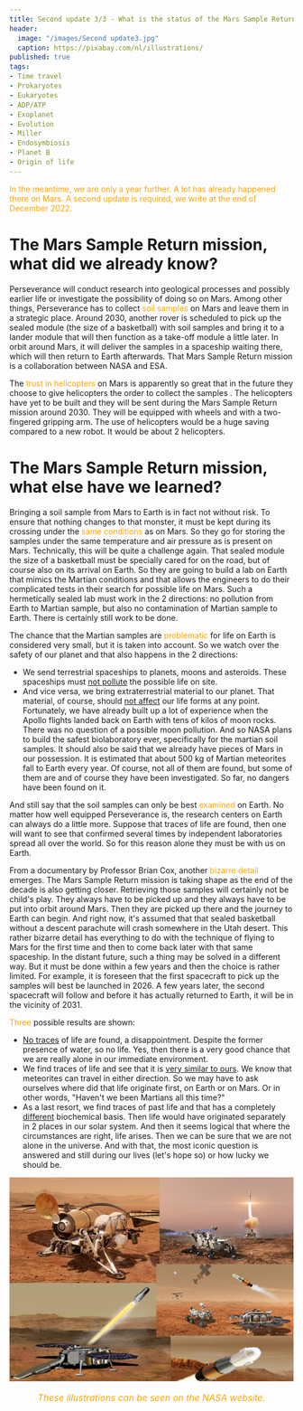 ```yaml
---
title: Second update 3/3 - What is the status of the Mars Sample Return mission?
header:
  image: "/images/Second update3.jpg"
  caption: https://pixabay.com/nl/illustrations/
published: true
tags:
- Time travel
- Prokaryotes
- Eukaryotes
- ADP/ATP
- Exoplanet
- Evolution
- Miller
- Endosymbiosis
- Planet B
- Origin of life
---
```


<span style="color: orange;">In the meantime, we are only a year further. A lot has already happened there on Mars. A second update is required, we write at the end of December 2022.</span>

# The Mars Sample Return mission, what did we already know?

Perseverance will conduct research into geological processes and possibly earlier life or investigate the possibility of doing so on Mars. Among other things, Perseverance has to collect <span style="color: orange;">soil samples</span> on Mars and leave them in a strategic place. Around 2030, another rover is scheduled to pick up the sealed module (the size of a basketball) with soil samples and bring it to a lander module that will then function as a take-off module a little later. In orbit around Mars, it will deliver the samples in a spaceship waiting there, which will then return to Earth afterwards. That Mars Sample Return mission is a collaboration between NASA and ESA. 

The <span style="color: orange;">trust in helicopters</span> on Mars is apparently so great that in the future they choose to give helicopters the order to collect the samples . The helicopters have yet to be built and they will be sent during the Mars Sample Return mission around 2030. They will be equipped with wheels and with a two-fingered gripping arm. The use of helicopters would be a huge saving compared to a new robot. It would be about 2 helicopters. 

	
# The Mars Sample Return mission, what else have we learned?

Bringing a soil sample from Mars to Earth is in fact not without risk. To ensure that nothing changes to that monster, it must be kept during its crossing under the <span style="color: orange;">same conditions</span> as on Mars. So they go for storing the samples under the same temperature and air pressure as is present on Mars. Technically, this will be quite a challenge again. That sealed module the size of a basketball must be specially cared for on the road, but of course also on its arrival on Earth. So they are going to build a lab on Earth that mimics the Martian conditions and that allows the engineers to do their complicated tests in their search for possible life on Mars. Such a hermetically sealed lab must work in the 2 directions: no pollution from Earth to Martian sample, but also no contamination of Martian sample to Earth. There is certainly still work to be done.

The chance that the Martian samples are <span style="color: orange;">problematic</span> for life on Earth is considered very small, but it is taken into account. So we watch over the safety of our planet and that also happens in the 2 directions:
* We send terrestrial spaceships to planets, moons and asteroids. These spaceships must <u>not pollute</u> the possible life on site.
* And vice versa, we bring extraterrestrial material to our planet. That material, of course, should <u>not affect</u> our life forms at any point. Fortunately, we have already built up a lot of experience when the Apollo flights landed back on Earth with tens of kilos of moon rocks. There was no question of a possible moon pollution. And so NASA plans to build the safest biolaboratory ever, specifically for the martian soil samples.  It should also be said that we already have pieces of Mars in our possession. It is estimated that about 500 kg of Martian meteorites fall to Earth every year. Of course, not all of them are found, but some of them are and of course they have been investigated. So far, no dangers have been found on it. 

And still say that the soil samples can only be best <span style="color: orange;">examined</span> on Earth. No matter how well equipped Perseverance is, the research centers on Earth can always do a little more. Suppose that traces of life are found, then one will want to see that confirmed several times by independent laboratories spread all over the world. So for this reason alone they must be with us on Earth.

From a documentary by Professor Brian Cox, another <span style="color: orange;">bizarre detail</span> emerges. The Mars Sample Return mission is taking shape as the end of the decade is also getting closer. Retrieving those samples will certainly not be child's play. They always have to be picked up and they always have to be put into orbit around Mars. Then they are picked up there and the journey to Earth can begin. And right now, it's assumed that that sealed basketball without a descent parachute will crash somewhere in the Utah desert. This rather bizarre detail has everything to do with the technique of flying to Mars for the first time and then to come back later with that same spaceship. In the distant future, such a thing may be solved in a different way. But it must be done within a few years and then the choice is rather limited. For example, it is foreseen that the first spacecraft to pick up the samples will best be launched in 2026. A few years later, the second spacecraft will follow and before it has actually returned to Earth, it will be in the vicinity of 2031.

<span style="color: orange;">Three</span> possible results are shown:
* <u>No traces</u> of life are found, a disappointment. Despite the former presence of water, so no life. Yes, then there is a very good chance that we are really alone in our immediate environment.
* We find traces of life and see that it is <u>very similar to ours</u>. We know that meteorites can travel in either direction. So we may have to ask ourselves where did that life originate first, on Earth or on Mars. Or in other words, "Haven't we been Martians all this time?"
* As a last resort, we find traces of past life and that has a completely <u>different</u> biochemical basis. Then life would have originated separately in 2 places in our solar system. And then it seems logical that where the circumstances are right, life arises. Then we can be sure that we are not alone in the universe. And with that, the most iconic question is answered and still during our lives (let's hope so) or how lucky we should be.

<div align="center"><img src="/images/Collage MSR.jpg" alt="" width="" height=""></div>

<p style="text-align: center; font-size: 12pt;"><span style="color: orange;"><i>These illustrations can be seen on the NASA website. </i></span></p>
